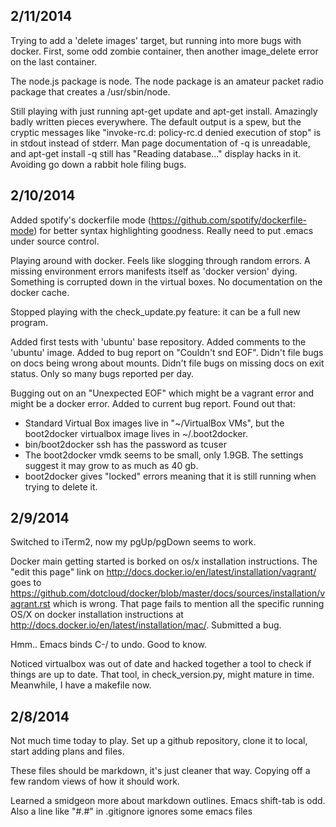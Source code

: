 2/11/2014
-

Trying to add a 'delete images' target, but running into more bugs with docker.  First, some odd zombie container, then another image_delete error on the last container.

The node.js package is node.   The node package is an amateur packet radio package that creates a /usr/sbin/node.


Still playing with just running apt-get update and apt-get install.   Amazingly badly written pieces everywhere.   The default output is a spew, but the cryptic messages like "invoke-rc.d: policy-rc.d denied execution of stop" is in stdout instead of stderr.   Man page documentation of -q is unreadable, and apt-get install -q still has "Reading database..." display hacks in it.  Avoiding go down a rabbit hole filing bugs.


2/10/2014
-

Added spotify's dockerfile mode (https://github.com/spotify/dockerfile-mode) for better syntax highlighting goodness.   Really need to put .emacs under source control.

Playing around with docker.  Feels like slogging through random errors.   A missing environment errors manifests itself as 'docker version' dying.  Something is corrupted down in the virtual boxes.  No documentation on the docker cache.

Stopped playing with the check_update.py feature:  it can be a full new program.

Added first tests with 'ubuntu' base repository.   Added comments to the 'ubuntu' image.  Added to bug report on "Couldn't snd EOF".  Didn't file bugs on docs being wrong about mounts.   Didn't file bugs on missing docs on exit status.   Only so many bugs reported per day.

Bugging out on an "Unexpected EOF" which might be a vagrant error and might be a docker error.   Added to current bug report.   Found out that:

* Standard Virtual Box images live in "~/VirtualBox VMs", but the boot2docker virtualbox image lives in ~/.boot2docker.
* bin/boot2docker ssh has the password as tcuser
* The boot2docker vmdk seems to be small, only 1.9GB.   The settings suggest it may grow to as much as 40 gb.
* boot2docker gives "locked" errors meaning that it is still running when trying to delete it.


2/9/2014
-

Switched to iTerm2, now my pgUp/pgDown seems to work.

Docker main getting started is borked on os/x installation instructions.   The "edit this page" link on http://docs.docker.io/en/latest/installation/vagrant/ goes to https://github.com/dotcloud/docker/blob/master/docs/sources/installation/vagrant.rst which is wrong.  That page fails to mention all the specific running OS/X on docker installation instructions at http://docs.docker.io/en/latest/installation/mac/.  Submitted a bug.

Hmm.. Emacs binds C-/ to undo.  Good to know.

Noticed virtualbox was out of date and hacked together a tool to check if things are up to date.   That tool, in check_version.py, might mature in time.   Meanwhile, I have a makefile now.

2/8/2014
-

Not much time today to play.   Set up a github repository, clone it to local, start adding plans and files.

These files should be markdown, it's just cleaner that way.  Copying off a few random views of how it should work.

Learned a smidgeon more about markdown outlines.  Emacs shift-tab is odd.  Also a line like "\#.#" in .gitignore ignores some emacs files
